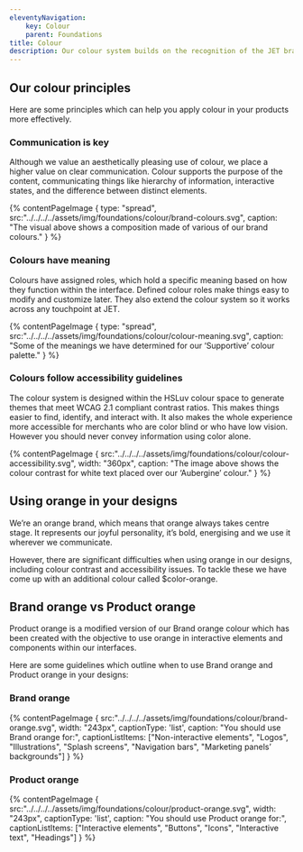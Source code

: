 ```yaml
---
eleventyNavigation:
    key: Colour
    parent: Foundations
title: Colour
description: Our colour system builds on the recognition of the JET brand colours to make the product interface more usable.
---
```

## Our colour principles

Here are some principles which can help you apply colour in your products more effectively.

### Communication is key

Although we value an aesthetically pleasing use of colour, we place a higher value on clear communication. Colour supports the purpose of the content, communicating things like hierarchy of information, interactive states, and the difference between distinct elements.

{% contentPageImage { 
    type: "spread",
    src:"../../../../assets/img/foundations/colour/brand-colours.svg", 
    caption: "The visual above shows a composition made of various of our brand colours." 
} %}

### Colours have meaning

Colours have assigned roles, which hold a specific meaning based on how they function within the interface. Defined colour roles make things easy to modify and customize later. They also extend the colour system so it works across any touchpoint at JET.

{% contentPageImage { 
    type: "spread",
    src:"../../../../assets/img/foundations/colour/colour-meaning.svg", 
    caption: "Some of the meanings we have determined for our ‘Supportive’ colour palette." 
} %}

### Colours follow accessibility guidelines

The colour system is designed within the HSLuv colour space to generate themes that meet WCAG 2.1 compliant contrast ratios. This makes things easier to find, identify, and interact with. It also makes the whole experience more accessible for merchants who are color blind or who have low vision. However you should never convey information using color alone.

{% contentPageImage { 
    src:"../../../../assets/img/foundations/colour/colour-accessibility.svg", 
    width: "360px",
    caption: "The image above shows the colour contrast for white text placed over our ‘Aubergine’ colour." 
} %}

## Using orange in your designs

We’re an orange brand, which means that orange always takes centre stage. It represents our joyful personality, it’s bold, energising and we use it wherever we communicate.

However, there are significant difficulties when using orange in our designs, including colour contrast and accessibility issues. To tackle these we have come up with an additional colour called $color-orange.

## Brand orange vs Product orange

Product orange is a modified version of our Brand orange colour which has been created with the objective to use orange in interactive elements and components within our interfaces.

Here are some guidelines which outline when to use Brand orange and Product orange in your designs:

### Brand orange

{% contentPageImage { 
    src:"../../../../assets/img/foundations/colour/brand-orange.svg", 
    width: "243px",
    captionType: 'list',
    caption: "You should use Brand orange for:",
    captionListItems: ["Non-interactive elements", "Logos", "Illustrations", "Splash screens", "Navigation bars", "Marketing panels’ backgrounds"]
} %}

### Product orange

{% contentPageImage { 
    src:"../../../../assets/img/foundations/colour/product-orange.svg", 
    width: "243px",
    captionType: 'list',
    caption: "You should use Product orange for:",
    captionListItems: ["Interactive elements", "Buttons", "Icons", "Interactive text", "Headings"]
} %}
